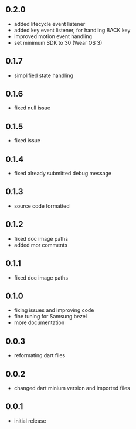 ## 0.2.0
- added lifecycle event listener
- added key event listener, for handling BACK key
- improved motion event handling
- set minimum SDK to 30 (Wear OS 3) 

## 0.1.7
- simplified state handling

## 0.1.6
- fixed null issue

## 0.1.5
- fixed issue

## 0.1.4
- fixed already submitted debug message
 
## 0.1.3
- source code formatted

## 0.1.2
- fixed doc image paths
- added mor comments

## 0.1.1
- fixed doc image paths

## 0.1.0
- fixing issues and improving code
- fine tuning for Samsung bezel
- more documentation

## 0.0.3
- reformating dart files

## 0.0.2
- changed dart minium version and imported files

## 0.0.1
- initial release